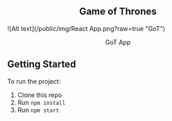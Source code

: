   <h2 align="center">Game of Thrones</h3>

<!-- ABOUT THE PROJECT -->
![Alt text](/public/img/React App.png?raw=true "GoT")

  <p align="center">
    GoT App
    <br />
</p>

## Getting Started

To run the project:

1. Clone this repo
2. Run `npm install`
3. Run `npm start`
